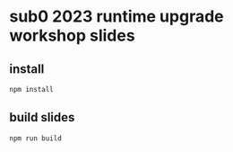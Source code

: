 # sub0 2023 runtime upgrade workshop slides

## install

```bash
npm install
```

## build slides

```bash
npm run build
```
